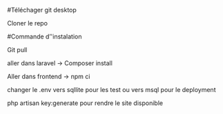 #Téléchager git desktop  

Cloner le repo  

#Commande d’'instalation  

Git pull  

aller dans laravel -> Composer install  

Aller dans frontend -> npm ci  

changer le .env vers sqllite pour les test ou vers msql pour le deployment 

php artisan key:generate pour rendre le site disponible 
